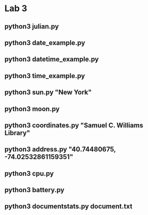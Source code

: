 # Lab 3
## python3 julian.py
## python3 date_example.py
## python3 datetime_example.py
## python3 time_example.py
## python3 sun.py "New York"
## python3 moon.py
## python3 coordinates.py "Samuel C. Williams Library"
## python3 address.py "40.74480675, -74.02532861159351"
## python3 cpu.py
## python3 battery.py
## python3 documentstats.py document.txt
